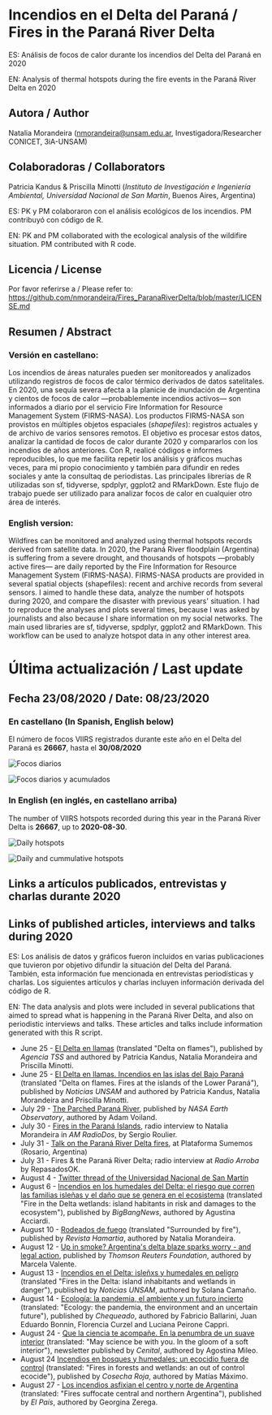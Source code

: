 # Incendios en el Delta del Paraná / Fires in the Paraná River Delta
ES: Análisis de focos de calor durante los incendios del Delta del Paraná en 2020

EN: Analysis of thermal hotspots during the fire events in the Paraná River Delta en 2020

## Autora / Author
Natalia Morandeira (nmorandeira@unsam.edu.ar, Investigadora/Researcher CONICET, 3iA-UNSAM)

## Colaboradoras / Collaborators
Patricia Kandus & Priscilla Minotti (*Instituto de Investigación e Ingeniería Ambiental, Universidad Nacional de San Martín*, Buenos Aires, Argentina)

ES: PK y PM colaboraron con el análisis ecológicos de los incendios. PM contribuyó con código de R. 

EN: PK and PM collaborated with the ecological analysis of the wildifire situation. PM contributed with R code.

## Licencia / License
Por favor referirse a / Please refer to: https://github.com/nmorandeira/Fires_ParanaRiverDelta/blob/master/LICENSE.md

## Resumen / Abstract 
### Versión en castellano:
Los incendios de áreas naturales pueden ser monitoreados y analizados utilizando registros de focos de calor térmico derivados de datos satelitales. En 2020, una sequía severa afecta a la planicie de inundación de Argentina y cientos de focos de calor —probablemente incendios activos— son informados a diario por el servicio Fire Information for Resource Management System (FIRMS-NASA). Los productos FIRMS-NASA son provistos en múltiples objetos espaciales (_shapefiles_): registros actuales y de archivo de varios sensores remotos. El objetivo es procesar estos datos, analizar la cantidad de focos de calor durante 2020 y compararlos con los incendios de años anteriores. Con R, realicé códigos e informes reproducibles, lo que me facilita repetir los análisis y gráficos muchas veces, para mi propio conocimiento y también para difundir en redes sociales y ante la consultaq de periodistas. Las principales librerías de R utilizadas son sf, tidyverse, spdplyr, ggplot2 and RMarkDown. Este flujo de trabajo puede ser utilizado para analizar focos de calor en cualquier otro área de interés.

### English version:
Wildfires can be monitored and analyzed using thermal hotspots records derived from satellite data. In 2020, the Paraná River floodplain (Argentina) is suffering from a severe drought, and thousands of hotspots —probably active fires— are daily reported by the Fire Information for Resource Management System (FIRMS-NASA). FIRMS-NASA products are provided in several spatial objects (shapefiles): recent and archive records from several sensors. I aimed to handle these data, analyze the number of hotspots during 2020, and compare the disaster with previous years' situation. I had to reproduce the analyses and plots several times, because I was asked by journalists and also because I share information on my social networks. The main used libraries are sf, tidyverse, spdplyr, ggplot2 and RMarkDown. This workflow can be used to analyze hotspot data in any other interest area.

# Última actualización / Last update 
## Fecha 23/08/2020 / Date: 08/23/2020
### En castellano (In Spanish, English below)
El número de focos VIIRS registrados durante este año en el Delta del Paraná es **26667**, hasta el **30/08/2020**

![Focos diarios](https://github.com/nmorandeira/Fires_ParanaRiverDelta/blob/master/output/Focos_diario_2020-09-01.png)

![Focos diarios y acumulados](https://github.com/nmorandeira/Fires_ParanaRiverDelta/blob/master/output/Focos_acumulados_2020-09-01.png)


### In English (en inglés, en castellano arriba)
The number of VIIRS hotspots recorded during this year in the Paraná River Delta is 
**26667**, up to **2020-08-30**.

![Daily hotspots](https://github.com/nmorandeira/Fires_ParanaRiverDelta/blob/master/output/Hotspot_daily_2020-09-01.png)

![Daily and cummulative hotspots](https://github.com/nmorandeira/Fires_ParanaRiverDelta/blob/master/output/Hotspot_cum_2020-09-01.png)


## Links a artículos publicados, entrevistas y charlas durante 2020
## Links of published articles, interviews and talks during 2020

ES: Los análisis de datos y gráficos fueron incluidos en varias publicaciones que tuvieron por objetivo difundir la situación del Delta del Paraná. También, esta información fue mencionada en entrevistas periodísticas y charlas. Los siguientes artículos y charlas incluyen información derivada del código de R.

EN: The data analysis and plots were included in several publications that aimed to spread what is happening in the Paraná River Delta, and also on periodistic interviews and talks. These articles and talks include information generated with this R script.

* June 25 - [El Delta en llamas](http://www.unsam.edu.ar/tss/el-delta-en-llamas/) (translated "Delta on flames"), published by *Agencia TSS* and authored by Patricia Kandus, Natalia Morandeira and Priscilla Minotti.
* June 25 - [El Delta en llamas. Incendios en las islas del Bajo Paraná](https://noticias.unsam.edu.ar/2020/06/25/el-delta-en-llamas-incendios-en-las-islas-del-bajo-parana/) (translated "Delta on flames. Fires at the islands of the Lower Paraná"), published by *Noticias UNSAM* and authored by Patricia Kandus, Natalia Morandeira and Priscilla Minotti.
* July 29 - [The Parched Paraná River](https://earthobservatory.nasa.gov/images/147031/the-parched-parana-river), published by *NASA Earth Observatory*, authored by Adam Voiland.
* July 30 - [Fires in the Paraná Islands](https://radiocut.fm/audiocut/incendios-en-islas-del-parana-natalia-morandeira-conicet-unsam/), radio interview to Natalia Morandeira in *AM RadioDos*, by Sergio Roulier.
* July 31 - [Talk on the Paraná River Delta fires](https://twitter.com/SumemosOK/status/1289228703243751424?s=20), at Plataforma Sumemos (Rosario, Argentina)
* July 31 - Fires & the Paraná River Delta; radio interview at *Radio Arroba* by RepasadosOK.
* August 4 - [Twitter thread of the Universidad Nacional de San Martín](https://twitter.com/unsamoficial/status/1290764808304852993?s=20)
* August 6 - [Incendios en los humedales del Delta: el riesgo que corren las familias isleñas y el daño que se genera en el ecosistema](https://www.bigbangnews.com/actualidad/incendios-en-los-humedales-del-delta-el-riesgo-que-corren-las-familias-islenas-y-el-dano-que-se-genera-en-el-ecosistema-202087165400) (translated "Fire in the Delta wetlands: island habitants in risk and damages to the ecosystem"), published by *BigBangNews*, authored by Agustina Acciardi. 
* August 10 - [Rodeados de fuego](http://www.hamartia.com.ar/2020/08/10/rodeados-fuego/) (translated "Surrounded by fire"), published by *Revista Hamartia*, authored by Natalia Morandeira.
* August 12 - [Up in smoke? Argentina's delta blaze sparks worry - and legal action](https://news.trust.org/item/20200811145310-yr272/), published by *Thomson Reuters Foundation*, authored by Marcela Valente.
* August 13 - [Incendios en el Delta: isleñxs y humedales en peligro](http://noticias.unsam.edu.ar/2020/8/13/incendios-en-el-delta-islenxs-y-humedales-en-peligro/) (translated "Fires in the Delta: island inhabitants and wetlands in danger"), published by *Noticias UNSAM*, authored by Solana Camaño.
* August 14 - [Ecología: la pandemia, el ambiente y un futuro incierto](https://chequeado.com/el-explicador/ecologia-la-pandemia-el-ambiente-y-un-futuro-incierto/) (translated: "Ecology: the pandemia, the environment and an uncertain future"), published by *Chequeado*, authored by Fabricio Ballarini, Juan Eduardo Bonnin, Florencia Curzel and Luciana Peirone Cappri.
* August 24 - [Que la ciencia te acompañe. En la penumbra de un suave interior](https://www.cenital.com/entre-la-penumbra-de-un-suave-interior/) (translated: "May science be with you. In the gloom of a soft interior"), newsletter published by *Cenital*, authored by Agostina Mileo.
* August 24 [Incendios en bosques y humedales: un ecocidio fuera de control](http://cosecharoja.org/incendios-en-bosques-y-humedales-un-ecocidio-fuera-de-control/) (translated: "Fires in forests and wetlands: an out of control ecocide"), published by *Cosecha Roja*, authored by Matías Máximo.
* August 27 - [Los incendios asfixian el centro y norte de Argentina](https://elpais.com/internacional/2020-08-27/los-incendios-asfixian-el-centro-y-norte-de-argentina.html) (translated: "Fires suffocate central and northern Argentina"), published by *El País*, authored by Georgina Zerega.

